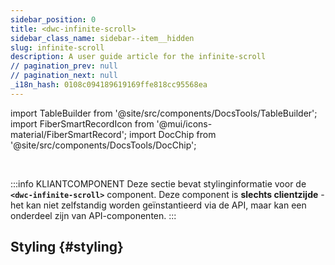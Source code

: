 ```yaml
---
sidebar_position: 0
title: <dwc-infinite-scroll>
sidebar_class_name: sidebar--item__hidden
slug: infinite-scroll
description: A user guide article for the infinite-scroll
// pagination_prev: null
// pagination_next: null
_i18n_hash: 0108c094189619169ffe818cc95568ea
---
```

import TableBuilder from '@site/src/components/DocsTools/TableBuilder';
import FiberSmartRecordIcon from '@mui/icons-material/FiberSmartRecord';
import DocChip from '@site/src/components/DocsTools/DocChip';

<DocChip chip='shadow' />

<br />

:::info KLIANTCOMPONENT
Deze sectie bevat stylinginformatie voor de **`<dwc-infinite-scroll>`** component. Deze component is **slechts clientzijde** - het kan niet zelfstandig worden geïnstantieerd via de API, maar kan een onderdeel zijn van API-componenten.
:::

## Styling {#styling}

<TableBuilder name="dwc-infinite-scroll" clientComponent />

